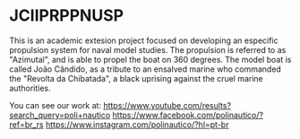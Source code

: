 # JCIIPRPPNUSP

This is an academic extesion project focused on developing an especific propulsion system for naval model studies.
The propulsion is referred to as "Azimutal", and is able to propel the boat on 360 degrees.
The model boat is called João Cândido, as a tribute to an ensalved marine who commanded the "Revolta da Chibatada", 
a black uprising against the cruel marine authorities.

You can see our work at:
https://www.youtube.com/results?search_query=poli+nautico
https://www.facebook.com/polinautico/?ref=br_rs
https://www.instagram.com/polinautico/?hl=pt-br
